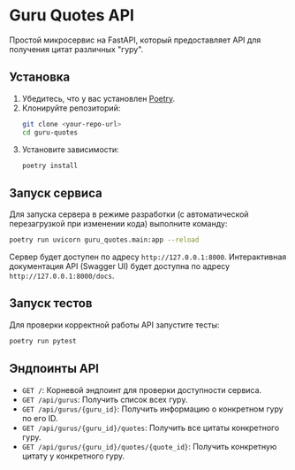 # Guru Quotes API

Простой микросервис на FastAPI, который предоставляет API для получения цитат различных "гуру".

## Установка

1.  Убедитесь, что у вас установлен [Poetry](https://python-poetry.org/).
2.  Клонируйте репозиторий:
    ```bash
    git clone <your-repo-url>
    cd guru-quotes
    ```
3.  Установите зависимости:
    ```bash
    poetry install
    ```

## Запуск сервиса

Для запуска сервера в режиме разработки (с автоматической перезагрузкой при изменении кода) выполните команду:

```bash
poetry run uvicorn guru_quotes.main:app --reload
```

Сервер будет доступен по адресу `http://127.0.0.1:8000`.
Интерактивная документация API (Swagger UI) будет доступна по адресу `http://127.0.0.1:8000/docs`.

## Запуск тестов

Для проверки корректной работы API запустите тесты:

```bash
poetry run pytest
```

## Эндпоинты API

* `GET /`: Корневой эндпоинт для проверки доступности сервиса.
* `GET /api/gurus`: Получить список всех гуру.
* `GET /api/gurus/{guru_id}`: Получить информацию о конкретном гуру по его ID.
* `GET /api/gurus/{guru_id}/quotes`: Получить все цитаты конкретного гуру.
* `GET /api/gurus/{guru_id}/quotes/{quote_id}`: Получить конкретную цитату у конкретного гуру.

